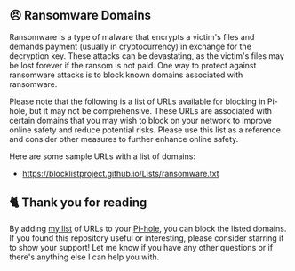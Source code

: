 ## 😣 Ransomware Domains
Ransomware is a type of malware that encrypts a victim's files and demands payment (usually in cryptocurrency) in exchange for the decryption key.
These attacks can be devastating, as the victim's files may be lost forever if the ransom is not paid.
One way to protect against ransomware attacks is to block known domains associated with ransomware.

Please note that the following is a list of URLs available for blocking in Pi-hole, but it may not be comprehensive.
These URLs are associated with certain domains that you may wish to block on your network to improve online safety and reduce potential risks.
Please use this list as a reference and consider other measures to further enhance online safety.

Here are some sample URLs with a list of domains:
- https://blocklistproject.github.io/Lists/ransomware.txt

## 🐈 Thank you for reading
By adding [my list](../../List.md) of URLs to your [Pi-hole](../What%20is%20Pi-hole.md), you can block the listed domains.
If you found this repository useful or interesting, please consider starring it to show your support!
Let me know if you have any other questions or if there's anything else I can help you with.